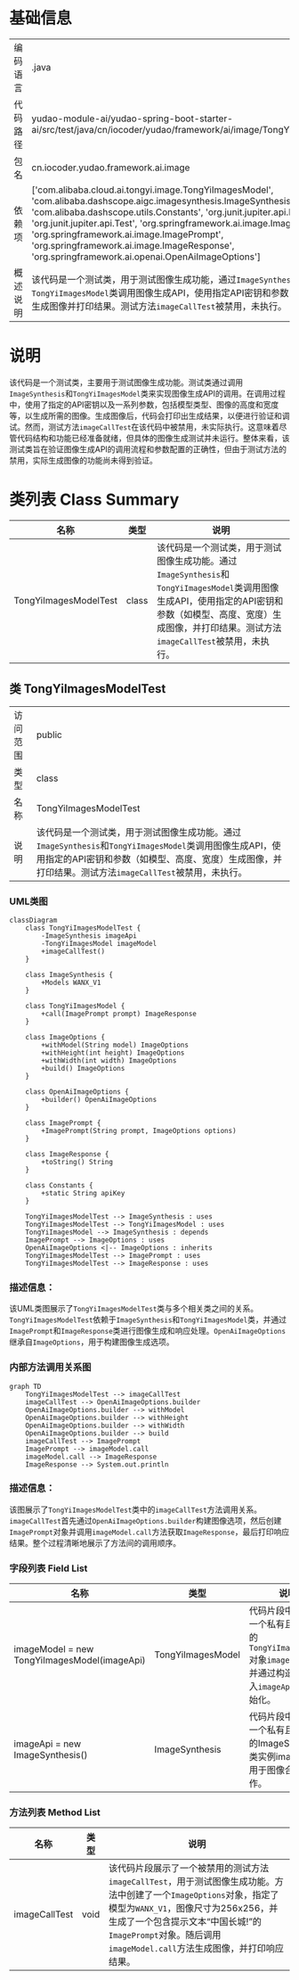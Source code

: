 # 基础信息

|      |      |
|------|------|
| 编码语言 | .java |
| 代码路径 | yudao-module-ai/yudao-spring-boot-starter-ai/src/test/java/cn/iocoder/yudao/framework/ai/image/TongYiImagesModelTest.java |
| 包名 | cn.iocoder.yudao.framework.ai.image |
| 依赖项 | ['com.alibaba.cloud.ai.tongyi.image.TongYiImagesModel', 'com.alibaba.dashscope.aigc.imagesynthesis.ImageSynthesis', 'com.alibaba.dashscope.utils.Constants', 'org.junit.jupiter.api.Disabled', 'org.junit.jupiter.api.Test', 'org.springframework.ai.image.ImageOptions', 'org.springframework.ai.image.ImagePrompt', 'org.springframework.ai.image.ImageResponse', 'org.springframework.ai.openai.OpenAiImageOptions'] |
| 概述说明 | 该代码是一个测试类，用于测试图像生成功能，通过`ImageSynthesis`和`TongYiImagesModel`类调用图像生成API，使用指定API密钥和参数（如模型、高度、宽度）生成图像并打印结果。测试方法`imageCallTest`被禁用，未执行。 |

# 说明

该代码是一个测试类，主要用于测试图像生成功能。测试类通过调用`ImageSynthesis`和`TongYiImagesModel`类来实现图像生成API的调用。在调用过程中，使用了指定的API密钥以及一系列参数，包括模型类型、图像的高度和宽度等，以生成所需的图像。生成图像后，代码会打印出生成结果，以便进行验证和调试。然而，测试方法`imageCallTest`在该代码中被禁用，未实际执行。这意味着尽管代码结构和功能已经准备就绪，但具体的图像生成测试并未运行。整体来看，该测试类旨在验证图像生成API的调用流程和参数配置的正确性，但由于测试方法的禁用，实际生成图像的功能尚未得到验证。

# 类列表 Class Summary

| 名称   | 类型  | 说明 |
|-------|------|-------------|
| TongYiImagesModelTest | class | 该代码是一个测试类，用于测试图像生成功能。通过`ImageSynthesis`和`TongYiImagesModel`类调用图像生成API，使用指定的API密钥和参数（如模型、高度、宽度）生成图像，并打印结果。测试方法`imageCallTest`被禁用，未执行。 |



## 类 TongYiImagesModelTest

|      |      |
|------|------|
| 访问范围 | public |
| 类型 | class |
| 名称 | TongYiImagesModelTest |
| 说明 | 该代码是一个测试类，用于测试图像生成功能。通过`ImageSynthesis`和`TongYiImagesModel`类调用图像生成API，使用指定的API密钥和参数（如模型、高度、宽度）生成图像，并打印结果。测试方法`imageCallTest`被禁用，未执行。 |


### UML类图

```mermaid
classDiagram
    class TongYiImagesModelTest {
        -ImageSynthesis imageApi
        -TongYiImagesModel imageModel
        +imageCallTest()
    }

    class ImageSynthesis {
        +Models WANX_V1
    }

    class TongYiImagesModel {
        +call(ImagePrompt prompt) ImageResponse
    }

    class ImageOptions {
        +withModel(String model) ImageOptions
        +withHeight(int height) ImageOptions
        +withWidth(int width) ImageOptions
        +build() ImageOptions
    }

    class OpenAiImageOptions {
        +builder() OpenAiImageOptions
    }

    class ImagePrompt {
        +ImagePrompt(String prompt, ImageOptions options)
    }

    class ImageResponse {
        +toString() String
    }

    class Constants {
        +static String apiKey
    }

    TongYiImagesModelTest --> ImageSynthesis : uses
    TongYiImagesModelTest --> TongYiImagesModel : uses
    TongYiImagesModel --> ImageSynthesis : depends
    ImagePrompt --> ImageOptions : uses
    OpenAiImageOptions <|-- ImageOptions : inherits
    TongYiImagesModelTest --> ImagePrompt : uses
    TongYiImagesModelTest --> ImageResponse : uses
```

### 描述信息：
该UML类图展示了`TongYiImagesModelTest`类与多个相关类之间的关系。`TongYiImagesModelTest`依赖于`ImageSynthesis`和`TongYiImagesModel`类，并通过`ImagePrompt`和`ImageResponse`类进行图像生成和响应处理。`OpenAiImageOptions`继承自`ImageOptions`，用于构建图像生成选项。


### 内部方法调用关系图

```mermaid
graph TD
    TongYiImagesModelTest --> imageCallTest
    imageCallTest --> OpenAiImageOptions.builder
    OpenAiImageOptions.builder --> withModel
    OpenAiImageOptions.builder --> withHeight
    OpenAiImageOptions.builder --> withWidth
    OpenAiImageOptions.builder --> build
    imageCallTest --> ImagePrompt
    ImagePrompt --> imageModel.call
    imageModel.call --> ImageResponse
    ImageResponse --> System.out.println
```

### 描述信息：
该图展示了`TongYiImagesModelTest`类中的`imageCallTest`方法调用关系。`imageCallTest`首先通过`OpenAiImageOptions.builder`构建图像选项，然后创建`ImagePrompt`对象并调用`imageModel.call`方法获取`ImageResponse`，最后打印响应结果。整个过程清晰地展示了方法间的调用顺序。

### 字段列表 Field List

| 名称  | 类型  | 说明 |
|-------|-------|------|
| imageModel = new TongYiImagesModel(imageApi) | TongYiImagesModel | 代码片段中定义了一个私有且不可变的`TongYiImagesModel`对象`imageModel`，并通过构造函数传入`imageApi`进行初始化。 |
| imageApi = new ImageSynthesis() | ImageSynthesis | 代码片段中定义了一个私有且不可变的ImageSynthesis类实例imageApi，用于图像合成操作。 |

### 方法列表 Method List

| 名称  | 类型  | 说明 |
|-------|-------|------|
| imageCallTest | void | 该代码片段展示了一个被禁用的测试方法`imageCallTest`，用于测试图像生成功能。方法中创建了一个`ImageOptions`对象，指定了模型为`WANX_V1`，图像尺寸为256x256，并生成了一个包含提示文本“中国长城!”的`ImagePrompt`对象。随后调用`imageModel.call`方法生成图像，并打印响应结果。 |




